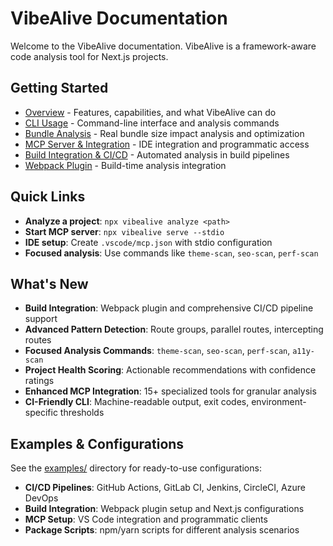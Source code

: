 # VibeAlive Documentation

Welcome to the VibeAlive documentation. VibeAlive is a framework-aware code analysis tool for Next.js projects.

## Getting Started

- [Overview](./overview.md) - Features, capabilities, and what VibeAlive can do
- [CLI Usage](./cli.md) - Command-line interface and analysis commands
- [Bundle Analysis](./bundle-analysis.md) - Real bundle size impact analysis and optimization
- [MCP Server & Integration](./mcp.md) - IDE integration and programmatic access
- [Build Integration & CI/CD](./build-integration.md) - Automated analysis in build pipelines
- [Webpack Plugin](./webpack-plugin.md) - Build-time analysis integration

## Quick Links

- **Analyze a project**: `npx vibealive analyze <path>`
- **Start MCP server**: `npx vibealive serve --stdio`
- **IDE setup**: Create `.vscode/mcp.json` with stdio configuration
- **Focused analysis**: Use commands like `theme-scan`, `seo-scan`, `perf-scan`

## What's New

- **Build Integration**: Webpack plugin and comprehensive CI/CD pipeline support
- **Advanced Pattern Detection**: Route groups, parallel routes, intercepting routes
- **Focused Analysis Commands**: `theme-scan`, `seo-scan`, `perf-scan`, `a11y-scan`
- **Project Health Scoring**: Actionable recommendations with confidence ratings
- **Enhanced MCP Integration**: 15+ specialized tools for granular analysis
- **CI-Friendly CLI**: Machine-readable output, exit codes, environment-specific thresholds

## Examples & Configurations

See the [examples/](../examples/) directory for ready-to-use configurations:

- **CI/CD Pipelines**: GitHub Actions, GitLab CI, Jenkins, CircleCI, Azure DevOps
- **Build Integration**: Webpack plugin setup and Next.js configurations
- **MCP Setup**: VS Code integration and programmatic clients
- **Package Scripts**: npm/yarn scripts for different analysis scenarios
